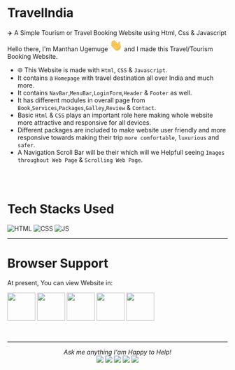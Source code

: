 # TravelIndia
✈️ A Simple Tourism or Travel Booking Website using Html, Css & Javascript
<br />
Hello there, I'm Manthan Ugemuge <img src="https://github.com/ManthanUgemuge/ManthanUgemuge/blob/main/Hi.gif" width="29px"> and I made this Travel/Tourism Booking Website.
<br />

- 🌐 This Website is made with `Html`, `CSS` & `Javascript`. 
- It contains a `Homepage` with travel destination all over India and much more.
- It contains `NavBar`,`MenuBar`,`LoginForm`,`Header` & `Footer` as well.
- It has different modules in overall page from `Book`,`Services`,`Packages`,`Galley`,`Review` & `Contact`.
- Basic `Html` & `CSS` plays an important role here  making whole website more attractive and responsive for all devices.
- Different packages are included to make website user friendly and more responsive towards making their trip `more comfortable`, `luxurious` and `safer`.
-  A Navigation Scroll Bar will be their which will we Helpfull seeing `Images throughout Web Page` & `Scrolling Web Page`.  

<br />
<br />

# Tech Stacks Used

![HTML](https://img.shields.io/badge/html5%20-%23E34F26.svg?&style=for-the-badge&logo=html5&logoColor=white)
![CSS](https://img.shields.io/badge/css3%20-%231572B6.svg?&style=for-the-badge&logo=css3&logoColor=white)
![JS](https://img.shields.io/badge/javascript%20-%23323330.svg?&style=for-the-badge&logo=javascript&logoColor=%23F7DF1E)

<hr>

# Browser Support

At present, You can view Website in:

<img src="https://github.com/creativetimofficial/public-assets/blob/master/logos/chrome-logo.png?raw=true" width="64" height="64"> <img src="https://raw.githubusercontent.com/creativetimofficial/public-assets/master/logos/firefox-logo.png" width="64" height="64"> <img src="https://raw.githubusercontent.com/creativetimofficial/public-assets/master/logos/edge-logo.png" width="64" height="64"> <img src="https://raw.githubusercontent.com/creativetimofficial/public-assets/master/logos/safari-logo.png" width="64" height="64"> <img src="https://raw.githubusercontent.com/creativetimofficial/public-assets/master/logos/opera-logo.png" width="64" height="64">

<br />
<hr>
<p align="center">
  <i>Ask me anything I'am Happy to Help! </i>
<br />
<a target="_blank" href="https://www.linkedin.com/in/manthanugemuge/"><img src="https://img.shields.io/badge/-LinkedIn-0077B5?style=for-the-badge&logo=Linkedin&logoColor=white"></img></a>
<a target="_blank" href="mailto:manthan.ugemuge2@gmail.com"><img src="https://img.shields.io/badge/-Gmail-D14836?style=for-the-badge&logo=Gmail&logoColor=white"></img></a>
<a target="_blank" href="https://www.instagram.com/manthanugemuge/"><img src="https://img.shields.io/badge/Instagram-E4405F?style=for-the-badge&logo=instagram&logoColor=white"></img></a>
<a target="_blank" href="https://twitter.com/ManthanUgemuge"><img src="https://img.shields.io/badge/-Twitter-1DA1F2?style=for-the-badge&logo=Twitter&logoColor=white"></img></a>
<a target="_blank" href="https://github.com/ManthanUgemuge"><img src="https://img.shields.io/badge/GitHub-100000?style=for-the-badge&logo=github&logoColor=white"></img></a>

<br>
</p>

